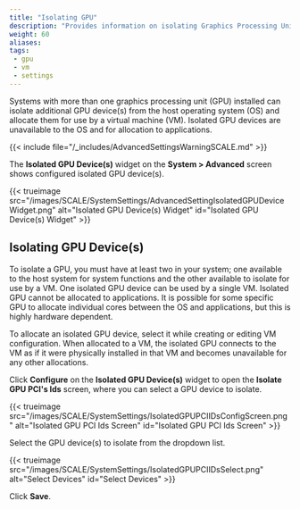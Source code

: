 ```yaml
---
title: "Isolating GPU"
description: "Provides information on isolating Graphics Processing Units (GPU) installed in your system."
weight: 60
aliases:
tags:
 - gpu
 - vm
 - settings
---
```


Systems with more than one graphics processing unit (GPU) installed can isolate additional GPU device(s) from the host operating system (OS) and allocate them for use by a virtual machine (VM).
Isolated GPU devices are unavailable to the OS and for allocation to applications.

{{< include file="/_includes/AdvancedSettingsWarningSCALE.md" >}}

The **Isolated GPU Device(s)** widget on the **System > Advanced** screen shows configured isolated GPU device(s).

{{< trueimage src="/images/SCALE/SystemSettings/AdvancedSettingIsolatedGPUDeviceWidget.png" alt="Isolated GPU Device(s) Widget" id="Isolated GPU Device(s) Widget" >}}

## Isolating GPU Device(s)
To isolate a GPU, you must have at least two in your system; one available to the host system for system functions and the other available to isolate for use by a VM.
One isolated GPU device can be used by a single VM.
Isolated GPU cannot be allocated to applications.
It is possible for some specific GPU to allocate individual cores between the OS and applications, but this is highly hardware dependent.

To allocate an isolated GPU device, select it while creating or editing VM configuration.
When allocated to a VM, the isolated GPU connects to the VM as if it were physically installed in that VM and becomes unavailable for any other allocations.

Click **Configure** on the **Isolated GPU Device(s)** widget to open the **Isolate GPU PCI's Ids** screen, where you can select a GPU device to isolate.

{{< trueimage src="/images/SCALE/SystemSettings/IsolatedGPUPCIIDsConfigScreen.png" alt="Isolated GPU PCI Ids Screen" id="Isolated GPU PCI Ids Screen" >}}

Select the GPU device(s) to isolate from the dropdown list.

{{< trueimage src="/images/SCALE/SystemSettings/IsolatedGPUPCIIDsSelect.png" alt="Select Devices" id="Select Devices" >}}

Click **Save**.
